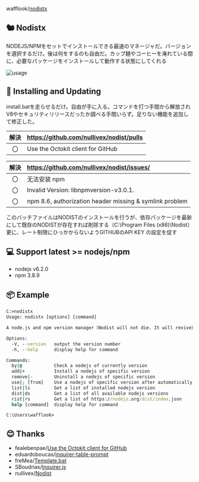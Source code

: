 wafflook/[nodistx](https://github.com/wafflook/nodistx)


## 🐿️ Nodistx
NODEJS/NPMをセットでインストールできる最速のマネージャだ。バージョンを選択するだけ。後は何をするのも自由だ。カップ麺やコーヒーを淹れている間に、必要なパッケージをインストールして動作する状態にしてくれる

![usage](https://user-images.githubusercontent.com/98066622/182986552-9a5a82ed-65e9-4066-a1e4-21d18acc382c.gif)

## 📡 Installing and Updating
install.batを走らせるだけ。自由が手に入る。コマンドを打つ手間から解放されV8やセキュリティリリースだったか調べる手間いらず。足りない機能を追加して修正した。

| 解決 | https://github.com/nullivex/nodist/pulls              |
|:--:|:--------------------------------------------------------|
| 〇 | Use the Octokit client for GitHub                       |

| 解決 | https://github.com/nullivex/nodist/issues/            |
|:--:|:--------------------------------------------------------|
|	〇 | 无法安装 npm                                             |
|	〇 | Invalid Version: libnpmversion-v3.0.1.                  |
|	〇 | npm 8.6, authorization header missing & symlink problem |

このバッチファイルはNODISTのインストールを行うが、依存パッケージを最新にして既存のNODISTが存在すれば削除する（C:\Program Files (x86)\Nodist）更に、レート制限にひっかからないようGITHUBのAPI KEY の設定を促す

## 💻 Support latest >= nodejs/npm

* nodejs v6.2.0
* npm 3.8.9





## 📦 Example
```bat
C:>nodistx
Usage: nodistx [options] [command]

A node.js and npm version manager（Nodist will not die. It will revive）

Options:
  -V, --version   output the version number
  -h, --help      display help for command

Commands:
  by|@            Check a nodejs of currently version
  add|+           Install a nodejs of specific version
  remove|-        Uninstall a nodejs of specific version
  use|; [from]    Use a nodejs of specific version after automatically install
  list|ls         Get a list of installed nodejs version
  dist|ds         Get a list of all available nodejs versions
  rist|rs         Get a list of https://nodejs.org/dist/index.json
  help [command]  display help for command

C:\Users\wafflook>
```
## 😊 Thanks
* fealebenpae/[Use the Octokit client for GitHub](https://github.com/nullivex/nodist/pull/246)
* eduardoboucas/[inquirer-table-prompt](https://github.com/eduardoboucas/inquirer-table-prompt)
* freMea/[Template.bat](https://gist.github.com/freMea/0e907150d14e68f26794207fbeec8fa0)
* SBoudrias/[Inquirer.js](https://github.com/SBoudrias/Inquirer.js/)
* nullivex/[Nodist](https://github.com/nullivex/nodist)

